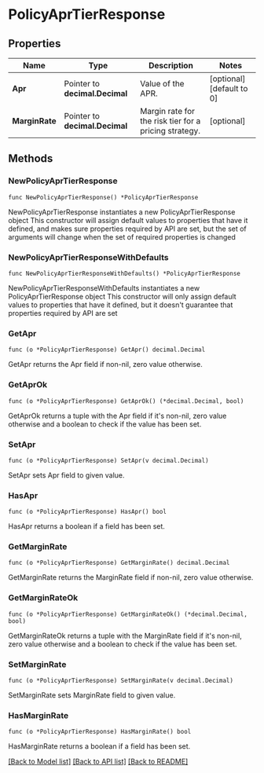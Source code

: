 # PolicyAprTierResponse

## Properties

Name | Type | Description | Notes
------------ | ------------- | ------------- | -------------
**Apr** | Pointer to **decimal.Decimal** | Value of the APR. | [optional] [default to 0]
**MarginRate** | Pointer to **decimal.Decimal** | Margin rate for the risk tier for a pricing strategy. | [optional] 

## Methods

### NewPolicyAprTierResponse

`func NewPolicyAprTierResponse() *PolicyAprTierResponse`

NewPolicyAprTierResponse instantiates a new PolicyAprTierResponse object
This constructor will assign default values to properties that have it defined,
and makes sure properties required by API are set, but the set of arguments
will change when the set of required properties is changed

### NewPolicyAprTierResponseWithDefaults

`func NewPolicyAprTierResponseWithDefaults() *PolicyAprTierResponse`

NewPolicyAprTierResponseWithDefaults instantiates a new PolicyAprTierResponse object
This constructor will only assign default values to properties that have it defined,
but it doesn't guarantee that properties required by API are set

### GetApr

`func (o *PolicyAprTierResponse) GetApr() decimal.Decimal`

GetApr returns the Apr field if non-nil, zero value otherwise.

### GetAprOk

`func (o *PolicyAprTierResponse) GetAprOk() (*decimal.Decimal, bool)`

GetAprOk returns a tuple with the Apr field if it's non-nil, zero value otherwise
and a boolean to check if the value has been set.

### SetApr

`func (o *PolicyAprTierResponse) SetApr(v decimal.Decimal)`

SetApr sets Apr field to given value.

### HasApr

`func (o *PolicyAprTierResponse) HasApr() bool`

HasApr returns a boolean if a field has been set.

### GetMarginRate

`func (o *PolicyAprTierResponse) GetMarginRate() decimal.Decimal`

GetMarginRate returns the MarginRate field if non-nil, zero value otherwise.

### GetMarginRateOk

`func (o *PolicyAprTierResponse) GetMarginRateOk() (*decimal.Decimal, bool)`

GetMarginRateOk returns a tuple with the MarginRate field if it's non-nil, zero value otherwise
and a boolean to check if the value has been set.

### SetMarginRate

`func (o *PolicyAprTierResponse) SetMarginRate(v decimal.Decimal)`

SetMarginRate sets MarginRate field to given value.

### HasMarginRate

`func (o *PolicyAprTierResponse) HasMarginRate() bool`

HasMarginRate returns a boolean if a field has been set.


[[Back to Model list]](../README.md#documentation-for-models) [[Back to API list]](../README.md#documentation-for-api-endpoints) [[Back to README]](../README.md)


